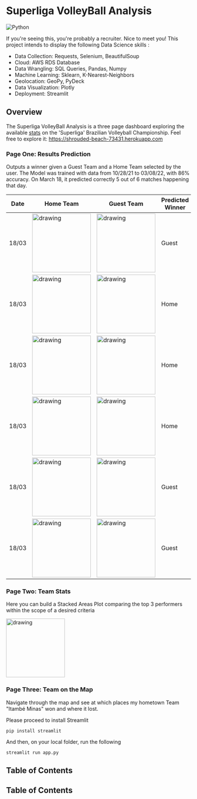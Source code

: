# Superliga VolleyBall Analysis

![Python](https://img.shields.io/badge/python-v3.7+-blue.svg)

If you're seeing this, you're probably a recruiter. Nice to meet you!
This project intends to display the following Data Science skills :

* Data Collection: Requests, Selenium, BeautifulSoup
* Cloud: AWS RDS Database
* Data Wrangling: SQL Queries, Pandas, Numpy
* Machine Learning: Sklearn, K-Nearest-Neighbors
* Geolocation: GeoPy, PyDeck
* Data Visualization: Plotly
* Deployment: Streamlit

## Overview

The Superliga VolleyBall Analysis is a three page dashboard exploring the available [stats](https://superliga.cbv.com.br/tabela-de-jogos-feminino) on the 'Superliga' Brazilian Volleyball Championship. Feel free to explore it: https://shrouded-beach-73431.herokuapp.com

### Page One: Results Prediction

Outputs a winner given a Guest Team and a Home Team selected by the user. The Model was trained with data from 10/28/21 to 03/08/22, with 86% accuracy. On March 18, it predicted correctly 5 out of 6 matches happening that day.

| Date          |    Home Team      |   Guest Team    | Predicted Winner   | Actual Winner |
|---------------|-------------------|-----------------|--------------------|---------------|
|18/03|<img src="https://superliga.cbv.com.br/assets/images/equipes/134.png" alt="drawing" width="160"/>|<img src="https://superliga.cbv.com.br/assets/images/equipes/131.png" alt="drawing" width="160"/>|Guest|Guest|
|18/03|<img src="https://superliga.cbv.com.br/assets/images/equipes/141.png" alt="drawing" width="160"/>|<img src="https://superliga.cbv.com.br/assets/images/equipes/156.png" alt="drawing" width="160"/>|Home|Home|
|18/03|<img src="https://superliga.cbv.com.br/assets/images/equipes/142.png" alt="drawing" width="160"/>|<img src="https://superliga.cbv.com.br/assets/images/equipes/154.png" alt="drawing" width="160"/>|Home|Guest|
|18/03|<img src="https://superliga.cbv.com.br/assets/images/equipes/139.png" alt="drawing" width="160"/>|<img src="https://superliga.cbv.com.br/assets/images/equipes/133.png" alt="drawing" width="160"/>|Home|Home|
|18/03|<img src="https://superliga.cbv.com.br/assets/images/equipes/153.png" alt="drawing" width="160"/>|<img src="https://superliga.cbv.com.br/assets/images/equipes/132.png" alt="drawing" width="160"/>|Guest|Guest|
|18/03|<img src="https://superliga.cbv.com.br/assets/images/equipes/155.png" alt="drawing" width="160"/>|<img src="https://superliga.cbv.com.br/assets/images/equipes/138.png" alt="drawing" width="160"/>|Guest|Guest|

### Page Two: Team Stats 

Here you can build a Stacked Areas Plot comparing the top 3 performers within the scope of a desired criteria

<img src="part1.png" alt="drawing" width="160"/>

### Page Three: Team on the Map 

Navigate through the map and see at which places my hometown Team "Itambé Minas" won and where it lost.


Please proceed to install Streamlit

`pip install streamlit`

And then, on your local folder, run the following

`streamlit run app.py`

## Table of Contents

## Table of Contents

